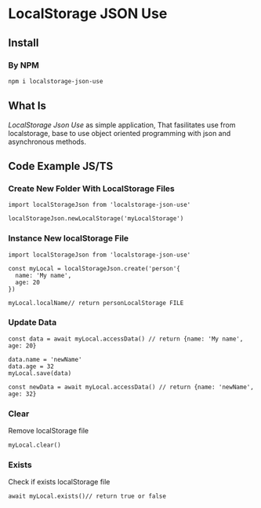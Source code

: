 # LocalStorage JSON Use

## Install

### By NPM

```sh
npm i localstorage-json-use
```

## What Is

_LocalStorage Json Use_ as simple application,
That fasilitates use from localstorage,
base to use object oriented programming with json and asynchronous methods.

## Code Example JS/TS

### Create New Folder With LocalStorage Files

```TS
import localStorageJson from 'localstorage-json-use'

localStorageJson.newLocalStorage('myLocalStorage')
```

### Instance New localStorage File

```TS
import localStorageJson from 'localstorage-json-use'

const myLocal = localStorageJson.create('person'{
  name: 'My name',
  age: 20
})

myLocal.localName// return personLocalStorage FILE
```

### Update Data

```TS
const data = await myLocal.accessData() // return {name: 'My name', age: 20}

data.name = 'newName'
data.age = 32
myLocal.save(data)

const newData = await myLocal.accessData() // return {name: 'newName', age: 32}
```

### Clear

Remove localStorage file

```TS
myLocal.clear()
```

### Exists

Check if exists localStorage file

```TS
await myLocal.exists()// return true or false
```
